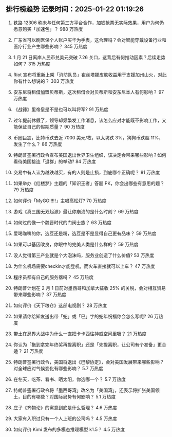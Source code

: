 
## 排行榜趋势 记录时间：2025-01-22 01:19:26
  
  1. 铁路 12306 称未与任何第三方平台合作，加钱抢票无实际效果，用户为何仍愿意购买「加速包」？ 988 万热度
    
  2. 广东省可以刷医保个人账户买华为手表，这合理吗？会对智能穿戴设备行业和医疗行业产生哪些影响？ 345 万热度
    
  3. 1 月 21 日离岸人民币兑美元突破 7.26 关口，这背后有何推动因素？后续走势如何？ 315 万热度
    
  4. Riot 宣布将重新上架「消防队员」崔丝塔娜皮肤收益用于支援加州山火，对此你有什么想说的？ 303 万热度
    
  5. 安东尼将租借加盟贝蒂斯，这次租借会对贝蒂斯和安东尼本人有何影响？ 97 万热度
    
  6. 《战锤》里帝皇是不是也可以叫将军? 91 万热度
    
  7. 过年提前休假了，领导却频繁发工作消息，该怎么应对才能既不影响工作，又能保证自己的假期质量？ 90 万热度
    
  8. 币圈巨震，比特币跌去近 7000 美元/枚，以太坊跌 3%，狗狗币跌超 11%，发生了什么？ 86 万热度
    
  9. 特朗普签署行政令宣布美国退出世界卫生组织，该决定会带来哪些影响？如何看待美国接连「退群」的举动? 84 万热度
    
  10. 交易中有人认为越跌越买，有的人则是止损，到底哪个正确呢？ 81 万热度
    
  11. 如果举办《红楼梦》主题的「知识王者」答题 PK，你会出哪些有意思的题？ 79 万热度
    
  12. 如何评价「MyGO!!!!!」主唱高松灯? 70 万热度
    
  13. 游戏《真三国无双起源》最让你崩溃的是什么时刻？ 69 万热度
    
  14. 如何过的像一个魏晋时代的门阀士族？ 63 万热度
    
  15. 爱喝咖啡的你，选豆还是粉，选豆是不是显得自己更有品味？ 59 万热度
    
  16. 如果可以基因改良，你眼中的完美人类是什么样的？ 59 万热度
    
  17. 没人觉得第三产业就是个大泡沫吗，服务业创造了什么价值? 53 万热度
    
  18. 为什么机场需要checkin才能登机，而火车直接就可以上车？ 47 万热度
    
  19. 程序员都有自己的服务器吗？ 45 万热度
    
  20. 特朗普计划在 2 月 1 日前对墨西哥和加拿大征收 25% 的关税，会对相互贸易带来哪些影响？ 37 万热度
    
  21. 如何评价《天下粮仓》这部电视剧？ 28 万热度
    
  22. 如果请你给知友送出带「蛇」或「巳」字的蛇年祝福你会怎么写呢? 26 万热度
    
  23. 带土在忍界大战中为什么一直把卡卡西往神威空间里吸？ 21 万热度
    
  24. 你认为「拖到拿完年终奖再提离职」还是「先提离职，让公司有个准备」更合适？ 21 万热度
    
  25. 特朗普签署行政令，美国将退出《巴黎协定》，会对美国发展带来哪些影响？对全球应对气候变化有哪些影响？ 5.7 万热度
    
  26. 在冬天，吃茶、看书、晒太阳，你选哪一个？ 5.7 万热度
    
  27. 特朗普签署行政令将「墨西哥湾」改名为「美国湾」，还表示将扩张美国领土，目的有哪些？对国际局势有何影响？ 5.1 万热度
    
  28. 庄子《齐物论》的寓意到底是什么哲理？ 4.6 万热度
    
  29. 大家有入职过只有一个人上班的公司吗？ 4.5 万热度
    
  30. 如何评价 Kimi 发布的多模态推理模型 k1.5？ 4.5 万热度
    